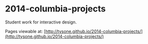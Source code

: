 2014-columbia-projects
======================

Student work for interactive design.

Pages viewable at: [http://tysone.github.io/2014-columbia-projects/](http://tysone.github.io/2014-columbia-projects/)
